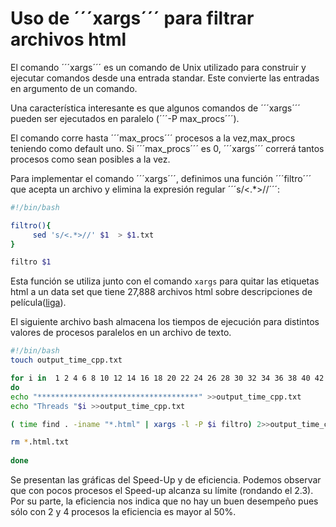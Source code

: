 # Uso de ´´´xargs´´´ para filtrar archivos html

El comando ´´´xargs´´´ es un comando de Unix utilizado para construir y ejecutar comandos desde una entrada standar. 
Este convierte las entradas en argumento de  un comando. 

Una característica interesante es que algunos comandos de ´´´xargs´´´  pueden ser ejecutados en paralelo (´´´-P max_procs´´´).

El comando corre hasta ´´´max_procs´´´ procesos a la vez,max_procs teniendo como default uno. Si ´´´max_procs´´´  es 0, ´´´xargs´´´ correrá tantos procesos como sean posibles a la vez.

Para implementar el comando ´´´xargs´´´, definimos una función ´´´filtro´´´ que acepta un archivo y elimina la expresión regular ´´´s/<.*>//´´´:

```bash
#!/bin/bash

filtro(){
     sed 's/<.*>//' $1  > $1.txt 
}

filtro $1
```    

Esta función se utiliza junto con el comando ```xargs``` para quitar las etiquetas html
a un data set que tiene 27,888 archivos html sobre descripciones de pelı́cula([liga](http://www.cs.cornell.edu/people/pabo/movie-review-data/)).


El siguiente archivo bash almacena los tiempos de ejecución para distintos valores de procesos paralelos en un archivo de texto.

```bash
#!/bin/bash
touch output_time_cpp.txt

for i in  1 2 4 6 8 10 12 14 16 18 20 22 24 26 28 30 32 34 36 38 40 42 44 46 48 50 52 54 56 58 60 62 64 66 68 70
do
echo "************************************" >>output_time_cpp.txt
echo "Threads "$i >>output_time_cpp.txt

( time find . -iname "*.html" | xargs -l -P $i filtro) 2>>output_time_cpp.txt

rm *.html.txt
    
done
```

Se presentan las gráficas del Speed-Up y de eficiencia. Podemos observar que con pocos procesos el Speed-up alcanza su lı́mite (rondando el 2.3). Por su
parte, la eficiencia nos indica que no hay un buen desempeño pues sólo con 2 y 4 procesos la eficiencia es mayor al 50%.

